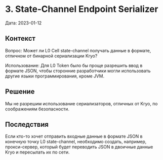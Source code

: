 # 3. State-Channel Endpoint Serializer

Дата: 2023-01-12

## Контекст

Вопрос: Может ли L0 Cell state-channel получать данные в формате, отличном от бинарной сериализации Kryo?

Использование: Для L0 Token было бы проще разрешить ввод в формате JSON, чтобы сторонние разработчики могли использовать другие языки программирования, кроме JVM.

## Решение

Мы не разрешим использование сериализаторов, отличных от Kryo, по соображениям безопасности.

## Последствия

Если кто-то хочет отправить входные данные в формате JSON в конечную точку L0 state-channel, необходимо создать, например, прокси-сервер, который будет переводить JSON в двоичные данные Kryo и пересылать их по сети.